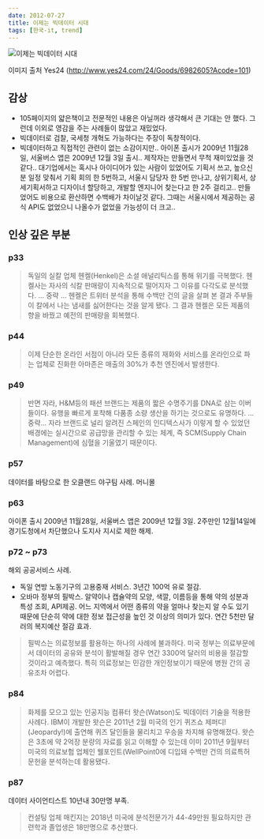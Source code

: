 ```yaml
---
date: 2012-07-27
title: 이제는 빅데이터 시대
tags: [한국-it, trend]
---
```


![이제는 빅데이터 시대](http://image.yes24.com/momo/TopCate183/MidCate07/18267879.jpg)

이미지 출처 Yes24 (<http://www.yes24.com/24/Goods/6982605?Acode=101>)

## 감상
- 105페이지의 얇은책이고 전문적인 내용은 아닐꺼라 생각해서 큰 기대는 안 했다. 그런데 이외로 영감을 주는 사례들이 많았고 재밌었다.
- 빅데이터로 검찰, 국세청 개혁도 가능하다는 주장이 독창적이다.
- 빅데이터하고 직접적인 관련이 없는 소감이지만.. 
아이폰 출시가 2009년 11월28일, 서울버스 앱은 2009년 12월 3일 출시.. 제작자는 만들면서 무척 재미있었을 것 같다..
대기업에서는 혹시나 아이디어가 있는 사람이 있었어도 기획서 쓰고, 높으신 분 일정 맞춰서 기획 회의 한 5번하고, 서울시 담당자 한 5번 만나고, 상위기획서, 상세기획서하고 디자이너 할당하고, 개발할 엔지니어 찾는다고 한 2주 걸리고.. 만들었어도 비용으로 환산하면 수백배가 차이날것 같다.
그때는 서울시에서 제공하는 공식 API도 없었으니 나올수가 없었을 가능성이 더 크고..


## 인상 깊은 부분

### p33
> 독일의 실칼 업체 헨켈(Henkel)은 소셜 애널리틱스를 통해 위기를 극복했다.
헨켈사는 자사의 식칼 판매량이 지속적으로 떨어지자 그 이유를 다각도로 분석했다. 
... 중략 ...
헨켈은 트위터 분석을 통해 수백만 건의 글을 살펴 본 결과 주부들이 칼에서 나는 냄새를 싫어한다는 것을 알게 됐다.
그 결과 헨켈은 모든 제품의 향을 바꿨고 예전의 판매량을 회복했다.

### p44
> 이제 단순한 온라인 서점이 아니라 모든 종류의 재화와 서비스를 온라인으로 파는 업체로 진화한 아마존은 매출의 30%가 추천 엔진에서 발생한다.

### p49
> 반면 자라, H&M등의 패션 브랜드는 제품의 짧은 수명주기를 DNA로 삼는 이버들이다. 
유행을 빠르게 포착해 다품종 소량 생산을 하기는 것으로도 유명하다.
... 중략...
자라 브랜드로 널리 알려진 스페인의 인디텍스사가 이렇게 할 수 있었던 배경에는 실시간으로 공급망을 관리할 수 있는 체계, 
즉 SCM(Supply Chain Management)에 심혈을 기울였기 때문이다.

### p57
데이터를 바탕으로 한 오클랜드 야구팀 사례. 머니몰

### p63
아이폰 출시 2009년 11월28일, 서울버스 앱은 2009년 12월 3일. 2주만인 12월14일에 경기도청에서 차단했으나 도지사 지시로 제한 해제.

### p72 ~ p73
해외 공공서비스 사례. 

- 독일 연방 노동기구의 고용중재 서비스. 3년간 100억 유로 절감.
- 오바마 정부의 필박스. 알약이나 캡슐약의 모양, 색깔, 이름등을 통해 약의 성분과 특성 조회, API제공.
어느 지역에서 어떤 종류의 약을 얼마나 찾는지 알 수도 있기 때문에 단순히 약에 대한 정보 접근성을 높인 것 이상의 의미가 있다.
연간 5천만 달러의 복지예산 절감 효과.

> 필박스는 의료정보를 활용하는 하나의 사례에 불과하다. 
미국 정부는 의료부문에서 데이터의 공유와 분석이 활발해질 경우 연간 3300억 달러의 비용을 절감할 것이라고 예측했다. 
특히 의료정보는 민감한 개인정보이기 때문에 병원 간의 공유조차 어렵다. 

### p84
> 화제를 모으고 있는 인공지능 컴퓨터 왓슨(Watson)도 빅데이터 기술을 적용한 사례다. 
IBM이 개발한 왓슨은 2011년 2월 미국의 인기 퀴즈쇼 제퍼디!(Jeopardy!)에 출연해 퀴즈 달인들을 물리치고 우승을 차지해 유명해졌다.
왓슨은 3초에 약 2억장 분량의 자료를 읽고 이해할 수 있는데 이미 2011년 9월부터 미국의 의료보험 업체인 웰포인트(WellPoint0에 디입돼 수백만 건의 의료특허 문헌을 분석하는데 활용됐다.

### p87
데이터 사이언티스트 10년내 30만명 부족.

> 컨설팅 업체 매킨지는 2018년 미국에 분석전문가가 44-49만원 필요하지만 관련학과 졸업생은 18만명으로 추산했다.


